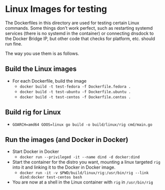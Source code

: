 # Linux Images for testing

The Dockerfiles in this directory are used for testing certain Linux commands. Some things don't work perfect, such as
restarting systemd services (there is no systemd in the container) or connecting dnsdock to the Docker Bridge IP, but 
other code that checks for platform, etc. should run fine.

The way you use them is as follows.

## Build the Linux images

* For each Dockerfile, build the image 
    * `docker build -t test-fedora -f Dockerfile.fedora .`
    * `docker build -t test-ubuntu -f Dockerfile.ubuntu .`
    * `docker build -t test-centos -f Dockerfile.centos .`
   
## Build rig for Linux

* `GOARCH=amd64 GOOS=linux go build -o build/linux/rig cmd/main.go`

## Run the images (and Docker in Docker)

* Start Docker in Docker
    * `docker run --privileged -it --name dind -d docker:dind`
* Start the container for the distro you want, mounting a linux targeted `rig` into it and linking it to the Docker in Docker image.
    * `docker run -it -v $PWD/build/linux/rig:/usr/bin/rig --link dind:docker test-centos bash`
* You are now at a shell in the Linux container with `rig` in `/usr/bin/rig`
